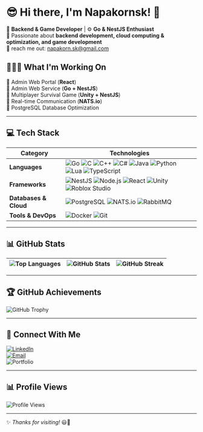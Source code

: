 # 😎 Hi there, I'm Napakornsk! 👋  

🔹 **Backend & Game Developer** | ⚙️ **Go & NestJS Enthusiast**  
🔹 Passionate about **backend development, cloud computing & optimization, and game development**   
🔹 reach me out: napakorn.sk@gmail.com  

## 👨🏻‍💻 What I'm Working On

  🔹 Admin Web Portal (**React**)  
  🔹 Admin Web Service (**Go + NestJS**)  
  🔹 Multiplayer Survival Game (**Unity + NestJS**)  
  🔹 Real-time Communication (**NATS.io**)  
  🔹 PostgreSQL Database Optimization  

---

## 💻 Tech Stack  

| **Category**            | **Technologies** |
|------------------------|----------------------------------------------------------------|
| **Languages**          | ![Go](https://img.shields.io/badge/Go-00ADD8?style=for-the-badge&logo=go&logoColor=white) ![C](https://img.shields.io/badge/C-00599C?style=for-the-badge&logo=c&logoColor=white) ![C++](https://img.shields.io/badge/C++-00599C?style=for-the-badge&logo=c%2B%2B&logoColor=white) ![C#](https://img.shields.io/badge/C%23-239120?style=for-the-badge&logo=c-sharp&logoColor=white) ![Java](https://img.shields.io/badge/Java-ED8B00?style=for-the-badge&logo=openjdk&logoColor=white) ![Python](https://img.shields.io/badge/Python-3776AB?style=for-the-badge&logo=python&logoColor=white) ![Lua](https://img.shields.io/badge/Lua-2C2D72?style=for-the-badge&logo=lua&logoColor=white) ![TypeScript](https://img.shields.io/badge/TypeScript-3178C6?style=for-the-badge&logo=typescript&logoColor=white) |
| **Frameworks**         | ![NestJS](https://img.shields.io/badge/NestJS-E0234E?style=for-the-badge&logo=nestjs&logoColor=white) ![Node.js](https://img.shields.io/badge/Node.js-43853D?style=for-the-badge&logo=node.js&logoColor=white) ![React](https://img.shields.io/badge/React-20232A?style=for-the-badge&logo=react&logoColor=61DAFB) ![Unity](https://img.shields.io/badge/Unity-100000?style=for-the-badge&logo=unity&logoColor=white) ![Roblox Studio](https://img.shields.io/badge/Roblox_Studio-000000?style=for-the-badge&logo=roblox&logoColor=white) |
| **Databases & Cloud**  | ![PostgreSQL](https://img.shields.io/badge/PostgreSQL-316192?style=for-the-badge&logo=postgresql&logoColor=white) ![NATS.io](https://img.shields.io/badge/NATS.io-1DA1F2?style=for-the-badge&logo=natsdotio&logoColor=white) ![RabbitMQ](https://img.shields.io/badge/RabbitMQ-FF6600?style=for-the-badge&logo=rabbitmq&logoColor=white) |
| **Tools & DevOps**     | ![Docker](https://img.shields.io/badge/Docker-2496ED?style=for-the-badge&logo=docker&logoColor=white) ![Git](https://img.shields.io/badge/Git-F05032?style=for-the-badge&logo=git&logoColor=white) |

---

## 📊 GitHub Stats  
| ![Top Languages](https://github-readme-stats.vercel.app/api/top-langs/?username=napakornsk&layout=compact&theme=tokyonight) | ![GitHub Stats](https://github-readme-stats.vercel.app/api?username=napakornsk&show_icons=true&theme=tokyonight) | ![GitHub Streak](https://github-readme-streak-stats.herokuapp.com/?user=napakornsk&theme=tokyonight) |
|---|---|---|

---

## 🏆 GitHub Achievements  
![GitHub Trophy](https://github-profile-trophy.vercel.app/?username=napakornsk&column=7&theme=darkhub&no-bg=true&no-frame=true)

---

## 🔗 Connect With Me  

[![LinkedIn](https://img.shields.io/badge/LinkedIn-0A66C2?style=for-the-badge&logo=linkedin&logoColor=white)](https://www.linkedin.com/in/napakorn-sukkasem-808765260)  
[![Email](https://img.shields.io/badge/Email-D14836?style=for-the-badge&logo=gmail&logoColor=white)](mailto:napakorn.sk@gmail.com)  
![Portfolio](https://img.shields.io/badge/Portfolio-Under%20Development-grey?style=for-the-badge)  

---

## 📊 Profile Views  
![Profile Views](https://komarev.com/ghpvc/?username=napakornsk&color=red&style=for-the-badge)

---

✨ _Thanks for visiting!_ 😃🚀  

